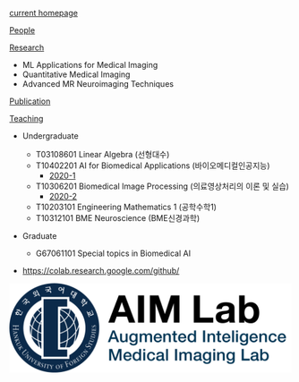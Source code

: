 [current homepage](https://sites.google.com/view/yhnam)

[People](people.md)

[Research](https://sites.google.com/view/yhnam/research)
- ML Applications for Medical Imaging
- Quantitative Medical Imaging
- Advanced MR Neuroimaging Techniques

[Publication](https://scholar.google.co.kr/citations?hl=ko&user=UZcwGAoAAAAJ&view_op=list_works&sortby=pubdate)

[Teaching]()
- Undergraduate
    - T03108601 Linear Algebra (선형대수)
    - T10402201 AI for Biomedical Applications (바이오메디컬인공지능)
        - [2020-1](https://hufsaim.github.io/T10402201/)
    - T10306201 Biomedical Image Processing (의료영상처리의 이론 및 실습)
        - [2020-2](https://hufsaim.github.io/T10306201/)
    - T10203101 Engineering Mathematics 1 (공학수학1)
    - T10312101 BME Neuroscience (BME신경과학)
- Graduate
    - G67061101 Special topics in Biomedical AI




- https://colab.research.google.com/github/

![](img/fddfffd.png)